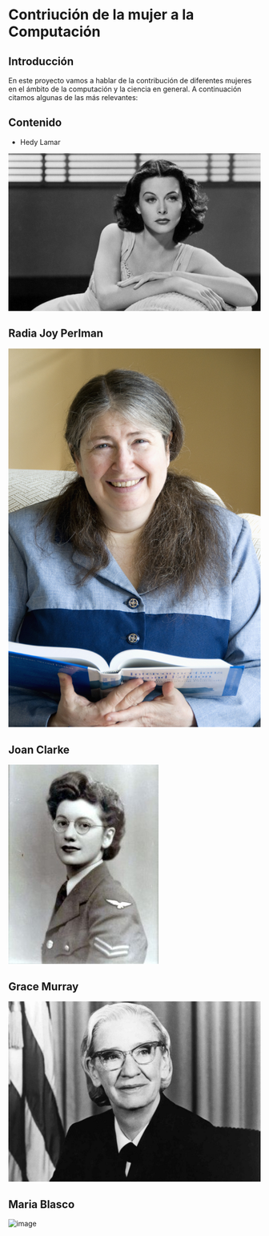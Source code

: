 # Contriución de la mujer a la Computación
##  Introducción
En este proyecto vamos a hablar de la contribución de diferentes mujeres en el ámbito de la computación y la ciencia en general. A continuación citamos algunas de las más relevantes:
## Contenido

- Hedy Lamar

![image](HedyLamar.png)

## Radia Joy Perlman

![image](RadiaPerlman.jpg)

## Joan Clarke

![image](JoanClarke.jpg)

## Grace Murray

![image](GraceHopper.jpg)

## Maria Blasco

![image](mariablasco3.jpg)
